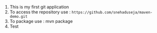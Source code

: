 1. This is my first git application
2. To access the repository use : `https://github.com/snehaduseja/maven-demo.git`
3. To package use : mvn package
4. Test